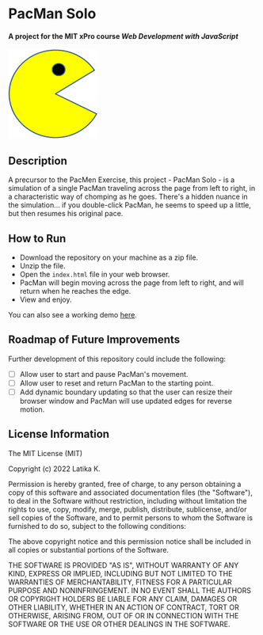 # PacMan Solo

#### A project for the MIT xPro course *Web Development with JavaScript*

<img src="https://github.com/lkmitx/pacman-solo/blob/main/images/PacMan1.png" width="180" height="180">

## Description

A precursor to the PacMen Exercise, this project - PacMan Solo - is a simulation of a single PacMan traveling across the page from left to right, in a characteristic way of chomping as he goes. There's a hidden nuance in the simulation... if you double-click PacMan, he seems to speed up a little, but then resumes his original pace.

## How to Run

- Download the repository on your machine as a zip file.
- Unzip the file.
- Open the `index.html` file in your web browser.
- PacMan will begin moving across the page from left to right, and will return when he reaches the edge.
- View and enjoy.

You can also see a working demo <a href="https://lkmitx.github.io/pacman-solo/" target="_blank">here</a>.

## Roadmap of Future Improvements

Further development of this repository could include the following:

- [ ] Allow user to start and pause PacMan's movement.
- [ ] Allow user to reset and return PacMan to the starting point.
- [ ] Add dynamic boundary updating so that the user can resize their browser window and PacMan will use updated edges for reverse motion.

## License Information

The MIT License (MIT)

Copyright (c) 2022 Latika K.

Permission is hereby granted, free of charge, to any person obtaining a copy of this software and associated documentation files (the "Software"), to deal in the Software without restriction, including without limitation the rights to use, copy, modify, merge, publish, distribute, sublicense, and/or sell copies of the Software, and to permit persons to whom the Software is furnished to do so, subject to the following conditions:

The above copyright notice and this permission notice shall be included in all copies or substantial portions of the Software.

THE SOFTWARE IS PROVIDED "AS IS", WITHOUT WARRANTY OF ANY KIND, EXPRESS OR IMPLIED, INCLUDING BUT NOT LIMITED TO THE WARRANTIES OF MERCHANTABILITY, FITNESS FOR A PARTICULAR PURPOSE AND NONINFRINGEMENT. IN NO EVENT SHALL THE AUTHORS OR COPYRIGHT HOLDERS BE LIABLE FOR ANY CLAIM, DAMAGES OR OTHER LIABILITY, WHETHER IN AN ACTION OF CONTRACT, TORT OR OTHERWISE, ARISING FROM, OUT OF OR IN CONNECTION WITH THE SOFTWARE OR THE USE OR OTHER DEALINGS IN THE SOFTWARE.

